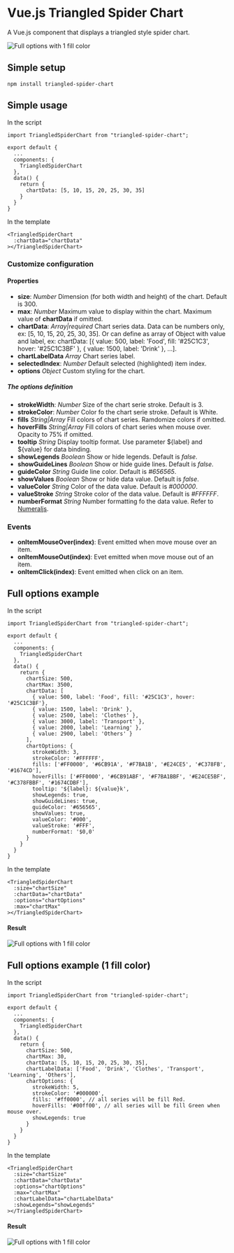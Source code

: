 # Vue.js Triangled Spider Chart
A Vue.js component that displays a triangled style spider chart.

![Full options with 1 fill color](https://github.com/dproasia/triangled-spider-chart/blob/master/resources/full_options_1.png)

## Simple setup
```
npm install triangled-spider-chart
```

## Simple usage
In the script
```
import TriangledSpiderChart from "triangled-spider-chart";

export default {
  ...
  components: {
    TriangledSpiderChart
  },
  data() {
    return {
      chartData: [5, 10, 15, 20, 25, 30, 35]
    }
  }
}
```
In the template
```
<TriangledSpiderChart
  :chartData="chartData"
></TriangledSpiderChart>
```

### Customize configuration
#### Properties
- **size**: *Number* Dimension (for both width and height) of the chart. Default is 300.
- **max**: *Number* Maximum value to display within the chart. Maximum value of **chartData** if omitted.
- **chartData**: *Array|required* Chart series data. Data can be numbers only, ex: [5, 10, 15, 20, 25, 30, 35]. Or can define as array of Object with value and label, ex: chartData: [{ value: 500, label: 'Food', fill: '#25C1C3', hover: '#25C1C3BF' }, { value: 1500, label: 'Drink' }, ...].
- **chartLabelData** *Array* Chart series label.
- **selectedIndex**: *Number* Default selected (highlighted) item index.
- **options** *Object* Custom styling for the chart.

##### The options definition
- **strokeWidth**: *Number* Size of the chart serie stroke. Default is 3.
- **strokeColor**: *Number* Color fo the chart serie stroke. Default is White.
- **fills** *String|Array* Fill colors of chart series. Ramdomize colors if omitted.
- **hoverFills** *String|Array* Fill colors of chart series when mouse over. Opacity to 75% if omitted.
- **tooltip** *String* Display tooltip format. Use parameter ${label} and ${value} for data binding.
- **showLegends** *Boolean* Show or hide legends. Default is *false*.
- **showGuideLines** *Boolean* Show or hide guide lines. Default is *false*.
- **guideColor** *String* Guide line color. Default is *#656565*.
- **showValues** *Boolean* Show or hide data value. Default is *false*.
- **valueColor** *String* Color of the data value. Default is *#000000*.
- **valueStroke** *String* Stroke color of the data value. Default is *#FFFFFF*.
- **numberFormat** *String* Number formatting fo the data value. Refer to [Numeraljs](http://numeraljs.com/#format).

### Events
- **onItemMouseOver(index)**: Event emitted when move mouse over an item.
- **onItemMouseOut(index)**: Evet emitted when move mouse out of an item.
- **onItemClick(index)**: Event emitted when click on an item.

## Full options example
In the script
```
import TriangledSpiderChart from "triangled-spider-chart";

export default {
  ...
  components: {
    TriangledSpiderChart
  },
  data() {
    return {
      chartSize: 500,
      chartMax: 3500,
      chartData: [
        { value: 500, label: 'Food', fill: '#25C1C3', hover: '#25C1C3BF'},
        { value: 1500, label: 'Drink' },
        { value: 2500, label: 'Clothes' },
        { value: 3000, label: 'Transport' },
        { value: 2000, label: 'Learning' },
        { value: 2900, label: 'Others' }
      ],
      chartOptions: {
        strokeWidth: 3,
        strokeColor: '#FFFFFF',
        fills: ['#FF0000', '#6CB91A', '#F7BA1B', '#E24CE5', '#C378FB', '#1674CD'],
        hoverFills: ['#FF0000', '#6CB91ABF', '#F7BA1BBF', '#E24CE5BF', '#C378FBBF', '#1674CDBF'],
        tooltip: '${label}: ${value}k',
        showLegends: true,
        showGuideLines: true,
        guideColor: '#656565',
        showValues: true,
        valueColor: '#000',
        valueStroke: '#FFF',
        numberFormat: '$0,0'
      }
    }
  }
}
```
In the template
```
<TriangledSpiderChart
  :size="chartSize"
  :chartData="chartData"
  :options="chartOptions"
  :max="chartMax"
></TriangledSpiderChart>
```

#### Result
![Full options with 1 fill color](https://github.com/dproasia/triangled-spider-chart/blob/master/resources/full_options_1.png)

## Full options example (1 fill color)
In the script
```
import TriangledSpiderChart from "triangled-spider-chart";

export default {
  ...
  components: {
    TriangledSpiderChart
  },
  data() {
    return {
      chartSize: 500,
      chartMax: 30,
      chartData: [5, 10, 15, 20, 25, 30, 35],
      chartLabelData: ['Food', 'Drink', 'Clothes', 'Transport', 'Learning', 'Others'],
      chartOptions: {
        strokeWidth: 5,
        strokeColor: '#000000',
        fills: '#ff0000', // all series will be fill Red.
        hoverFills: '#00ff00', // all series will be fill Green when mouse over.
        showLegends: true
      }
    }
  }
}
```
In the template
```
<TriangledSpiderChart
  :size="chartSize"
  :chartData="chartData"
  :options="chartOptions"
  :max="chartMax"
  :chartLabelData="chartLabelData"
  :showLegends="showLegends"
></TriangledSpiderChart>
```

#### Result
![Full options with 1 fill color](https://github.com/dproasia/triangled-spider-chart/raw/master/resources/full_options_1_a.png)
